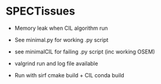 # SPECTissues
- Memory leak when CIL algorithm run
- See minimal.py for working .py script
- see minimalCIL for failing .py script (inc working OSEM)
- valgrind run and log file available

- Run with sirf cmake build + CIL conda build
